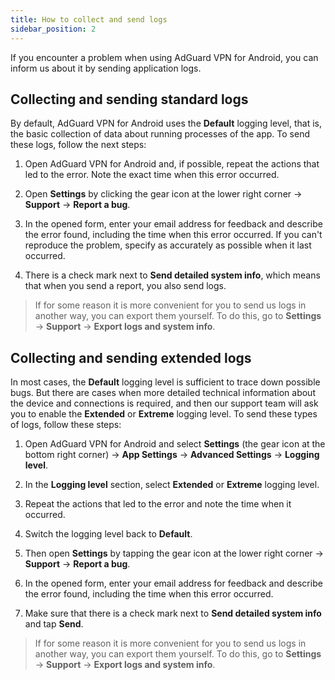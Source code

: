 ```yaml
---
title: How to collect and send logs
sidebar_position: 2
---
```


If you encounter a problem when using AdGuard VPN for Android, you can inform us about it by sending application logs.

## Collecting and sending standard logs

By default, AdGuard VPN for Android uses the **Default** logging level, that is, the basic collection of data about running processes of the app. To send these logs, follow the next steps:

1. Open AdGuard VPN for Android and, if possible, repeat the actions that led to the error. Note the exact time when this error occurred.

2. Open **Settings** by clicking the gear icon at the lower right corner → **Support** → **Report a bug**.

3. In the opened form, enter your email address for feedback and describe the error found, including the time when this error occurred. If you can't reproduce the problem, specify as accurately as possible when it last occurred.

4. There is a check mark next to **Send detailed system info**, which means that when you send a report, you also send logs.

>If for some reason it is more convenient for you to send us logs in another way, you can export them yourself. To do this, go to **Settings** → **Support** → **Export logs and system info**.

## Collecting and sending extended logs

In most cases, the **Default** logging level is sufficient to trace down possible bugs. But there are cases when more detailed technical information about the device and connections is required, and then our support team will ask you to enable the **Extended** or **Extreme** logging level. To send these types of logs, follow these steps:

1. Open AdGuard VPN for Android and select **Settings** (the gear icon at the bottom right corner) → **App Settings** → **Advanced Settings** → **Logging level**.

2. In the **Logging level** section, select **Extended** or **Extreme** logging level.

3. Repeat the actions that led to the error and note the time when it occurred.

4. Switch the logging level back to **Default**.

5. Then open **Settings** by tapping the gear icon at the lower right corner → **Support** → **Report a bug**.

6. In the opened form, enter your email address for feedback and describe the error found, including the time when this error occurred.

7. Make sure that there is a check mark next to **Send detailed system info** and tap **Send**.

>If for some reason it is more convenient for you to send us logs in another way, you can export them yourself. To do this, go to **Settings** → **Support** → **Export logs and system info**.
